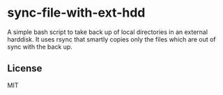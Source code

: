 # sync-file-with-ext-hdd
A simple bash script to take back up of local directories in an external harddisk. It uses rsync that smartly copies only the files which are out of sync with the back up.

## License
MIT
